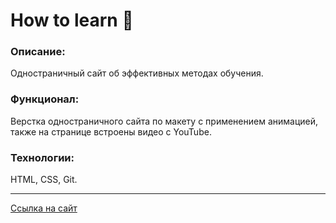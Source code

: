 # __How to learn__ :memo:

### Описание: 

Одностраничный сайт об эффективных методах обучения.


### Функционал: 

Верстка одностраничного сайта по макету с применением анимацией, также на странице встроены видео с YouTube.

### Технологии: 

HTML, CSS, Git.

___

[Ссылка на сайт](https://nameless501.github.io/how-to-learn/)
